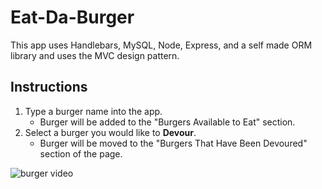 # Eat-Da-Burger

This app uses Handlebars, MySQL, Node, Express, and a self made ORM library and uses the MVC design pattern.

## Instructions

1. Type a burger name into the app.
   - Burger will be added to the "Burgers Available to Eat" section.
2. Select a burger you would like to **Devour**.
   - Burger will be moved to the "Burgers That Have Been Devoured" section of the page.

![burger video]()
